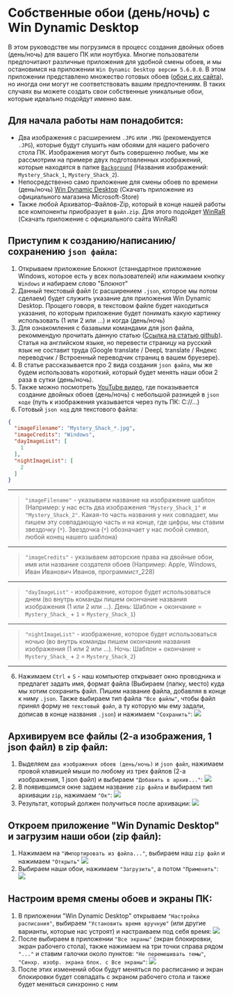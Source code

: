 # Собственные обои (день/ночь) с Win Dynamic Desktop
В этом руководстве мы погрузимся в процесс создания двойных обоев (день/ночь) для вашего ПК или ноутбука. Многие пользователи предпочитают различные приложения для удобной смены обоев, и мы остановимся на приложении `Win Dynamic Desktop версии 5.6.0.0`. В этом приложении представлено множество готовых обоев ([обои с их сайта](https://windd.info/themes/)), но иногда они могут не соответствовать вашим предпочтениям. В таких случаях вы можете создать свои собственные уникальные обои, которые идеально подойдут именно вам.


## Для начала работы нам понадобится:
- Два изображения с расширением `.JPG` или `.PNG` (рекомендуется `.JPG`), которые будут слушить нам обоями для нашего рабочего стола ПК. Изображения могут быть совершенно любые, мы же рассмотрим на примере двух подготовленных изображений, которые находятся в папке [`Background`](Background) (Названия изображений: `Mystery_Shack_1`, `Mystery_Shack_2`).
- Непосредственно само приложение для смены обоев по времени (день/ночь) [Win Dynamic Desktop](https://apps.microsoft.com/detail/9NM8N7DQ3Z5F?hl=neutral&gl=RU&ocid=pdpshare) (Скачать приложение из официального магазина Microsoft-Store)
- Также любой Архиватор-Файлов-Zip, который в конце нашей работы все компоненты приобразует в `файл.zip`. Для этого подойдет [WinRaR](https://www.win-rar.com/) (Скачать приложение с официального сайта WinRaR)


## Приступим к созданию/написанию/сохранению `json файла`:
1. Открываем приложение Блокнот (станндартное приложение Windows, которое есть у всех пользователей) или нажимаем кнопку `Windows` и набираем слово "Блокнот"
2. Данный текстовый файл (с расширением `.json`, которое мы потом сделаем) будет служить указание для приложения Win Dynamic Desktop. Прощего говоря, в текстовом файле будет находиться указания, по которым приложение будет понимать какую картинку использовать (1 или 2 или ...) и когда (день/ночь)
3. Для ознакомления с базавыми командами для json файла, рекоммендую прочитать данную статью ([Ссылка на статью github](https://github.com/t1m0thyj/WinDynamicDesktop/wiki/Creating-custom-themes)). Статья на английском языке, но перевести страницу на русский язык не составит труда (Google translate / DeepL translate / Яндекс переводчик / Встроенный переводчик страниц в вашем бруезере).
4. В статье рассказывается про 2 вида создания `json файла`, мы же будем использовать короткий, который будет менять наши обои 2 раза в сутки (день/ночь).
5. Также можно посмотреть [YouTube видео](https://www.youtube.com/watch?v=_pnF66tctQo), где показывается создание двойных обоев (день/ночь) с небольшой разницей в `json коде` (путь к изображения указывается через путь ПК: С://...)
6. Готовый `json код` для текстового файла:
```json
{
  "imageFilename": "Mystery_Shack_*.jpg",
  "imageCredits": "Windows",
  "dayImageList": [
    1
  ],
  "nightImageList": [
    2
  ]
}
```
___
> `"imageFilename"` - указываем название на изображение шаблон (Например: у нас есть два изображения `"Mystery_Shack_1"` и `"Mystery_Shack_2"`. Какая-то часть названия у них совпадает, мы пишем эту совпадающую часть и на конце, где цифры, мы ставим звездочку (`*`). Звездочка (`*`) обозначает у нас любой символ, любой конец нашего шаблона)
___
> `"imageCredits"` - указываем авторские права на двойные обои, имя или название создателя обоев (Например: Apple, Windows, Иван Иванович Иванов, программист_228)
___
> `"dayImageList"` - изображение, которое будет использоваться днем (во внутрь команды пишем окончание названия изображения (1 или 2 или ...). День: Шаблон + окончание = `Mystery_Shack_` + `1` = `Mystery_Shack_1`)
___
> `"nightImageList"` - изображение, которое будет использоваться ночью (во внутрь команды пишем окончание названия изображения (1 или 2 или ...). Ночь: Шаблон + окончание = `Mystery_Shack_` + `2` = `Mystery_Shack_2`)
___
6. Нажимаем `Ctrl` + `S` - наш компьютер открывает окно проводника и предлагет задать имя, формат файла (Выбираем (папку, место) куда мы хотим сохранить файл. Пишем название файла, добавляя в конце к ниму `.json`. Также выбираем тип файла `"Все файлы"`, чтобы файл принял форму не `текстовый файл`, а ту которую мы ему задали, дописав в конце названия `.json`) и нажимаем `"Сохранить"`:
![](Instruction_Files/Сохранение_json_файла.png)


## Архивируем все файлы (2-а изображения, 1 json файл) в zip файл:
1. Выделяем `два изображения обоев (день/ночь)` и `json файл`, нажимаем провой клавишей мыши по любому из трех файлов (2-а изображения, 1 json файл) и выбираем `"Добавить в архив..."`:
![](Instruction_Files/Архивируем_файлы_1.png)
2. В появившимся окне задаем название `zip файла` и выбираем тип архивации `zip`, нажимаем `"Ок"`:
![](Instruction_Files/Архивируем_файлы_2.png)
3. Результат, который должен получиться после архивации:
![](Instruction_Files/Архивируем_файлы_3.png)


## Откроем приложение "Win Dynamic Desktop" и загрузим наши обои (zip файл):
1. Нажимаем на `"Импортировать из файла..."`, выбираем наш `zip файл` и нажимаем `"Открыть"`
![](Instruction_Files/Применяем_zip_файл_1.png)
2. Выбираем наши обои, нажимаем `"Загрузить"`, а потом `"Применить"`:
![](Instruction_Files/Применяем_zip_файл_2.png)


## Настроим время смены обоев и экраны ПК:
1. В приложении "Win Dynamic Desktop" открываем `"Настройка расписания"`, выбираем `"Установить время вручную"` (или другие варианты, которые нас устроят) и настраиваем под себя время:
![](Instruction_Files/Настройка_обоев_1.png)
2. После выбираем в приложении `"Все экраны"` (экран блокировки, экран рабочего стола), также нажимаем на три точки справа рядом `"..."` и ставим галочки около пунктов: `"Не перемешивать темы"`, `"Синхр. изобр. экрана блок. с Все экраны"`:
![](Instruction_Files/Настройка_обоев_2.png)
3. После этих изменений обои будут меняться по расписанию и экран блокировки будет совпадать с экраном рабочего стола и также будет меняться синхронно с ним
